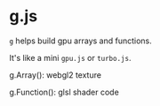 # g.js

`g` helps build gpu arrays and functions. 

It's like a mini `gpu.js` or `turbo.js`.  

g.Array():      webgl2 texture

g.Function():   glsl shader code

<pre>

<script src='g.js'> </script>

<script>
  
let A = g.Array(100,100)
let F = g.Function(['x'], 'y', 'y = texelFetch(x, tc, 0);')

F.run(A, 'canvas')

</script>

</pre>
